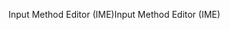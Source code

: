 <span data-ttu-id="0e068-101">Input Method Editor (IME)</span><span class="sxs-lookup"><span data-stu-id="0e068-101">Input Method Editor (IME)</span></span>